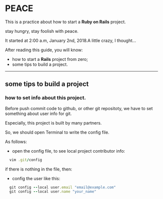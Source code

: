 PEACE
=================

This is a practice about how to start a **Ruby on Rails** project.

<p>stay hungry, stay foolish with peace.</p>
<p>It started at 2:00 a.m, January 2nd, 2018.A little crazy, I thought...</p>

After reading this guide, you will know:
- how to start a **Rails** project from zero;
- some tips to build a project.

----------------------------------------------------------------------------------


some tips to build a project
---------------------------------
### how to set info about this project.
Before push commit code to github, or other git repositoty, we have to set something about user info for git.

Especially, this project is built by many partners.

  So, we should open Terminal to write the config file.

  As follows:

  - open the config file, to see local project contributor info:

  ```ruby
    vim .git/config
  ```

  if there is nothing in the file, then:

  - config the user like this:

  ```ruby
    git config --local user.email "email@example.com"
    git config --local user.name "your_name"
  ```
